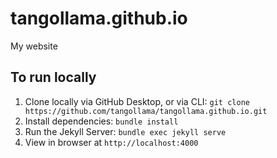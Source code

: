 # tangollama.github.io
My website

## To run locally
1. Clone locally via GitHub Desktop, or via CLI: `git clone https://github.com/tangollama/tangollama.github.io.git`
2. Install dependencies: `bundle install`
3. Run the Jekyll Server: `bundle exec jekyll serve`
4. View in browser at `http://localhost:4000`
